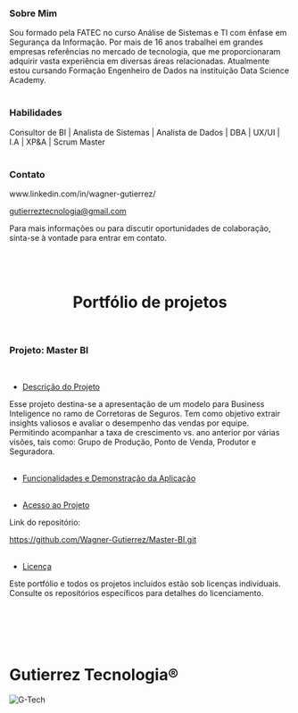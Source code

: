 
<h3>Sobre Mim</h3>
Sou formado pela FATEC no curso Análise de Sistemas e TI com ênfase em Segurança da Informação. 
Por mais de 16 anos trabalhei em grandes empresas referências no mercado de tecnologia, que me proporcionaram adquirir vasta experiência em diversas áreas relacionadas. 
Atualmente estou cursando Formação Engenheiro de Dados na instituição Data Science Academy.
<br><br>
<h3>Habilidades</h3>
Consultor de BI | Analista de Sistemas | Analista de Dados | DBA | UX/UI | I.A | XP&A | Scrum Master
<br><br>
<h3>Contato</h3>
www.linkedin.com/in/wagner-gutierrez/

gutierreztecnologia@gmail.com
<br>

Para mais informações ou para discutir oportunidades de colaboração, sinta-se à vontade para entrar em contato.
<br><br><br><br>


<h1 align="center">Portfólio de projetos</h1>
<br>
<h3>Projeto: Master BI</h3>
<br>

* [Descrição do Projeto](#descrição-do-projeto)
  
Esse projeto destina-se a apresentação de um modelo para Business Inteligence no ramo de Corretoras de Seguros. Tem como objetivo extrair insights valiosos e avaliar o desempenho das vendas por equipe. Permitindo acompanhar a taxa de crescimento vs. ano anterior por várias visões, tais como: Grupo de Produção, Ponto de Venda, Produtor e Seguradora.
<br><br>


* [Funcionalidades e Demonstração da Aplicação](#funcionalidades-e-demonstração-da-aplicação)
<br><br>

* [Acesso ao Projeto](#acesso-ao-projeto)
  
Link do repositório:

https://github.com/Wagner-Gutierrez/Master-BI.git
<br><br>

* [Licença](#acesso-ao-projeto)
  
Este portfólio e todos os projetos incluídos estão sob licenças individuais. Consulte os repositórios específicos para detalhes do licenciamento.

<br><br><br><br>

<h1>Gutierrez Tecnologia®</h1>

![G-Tech](https://github.com/Wagner-Gutierrez/Master-BI/assets/165159994/fa4814ba-7da0-4c3e-9638-ee9c0a2d58be)

